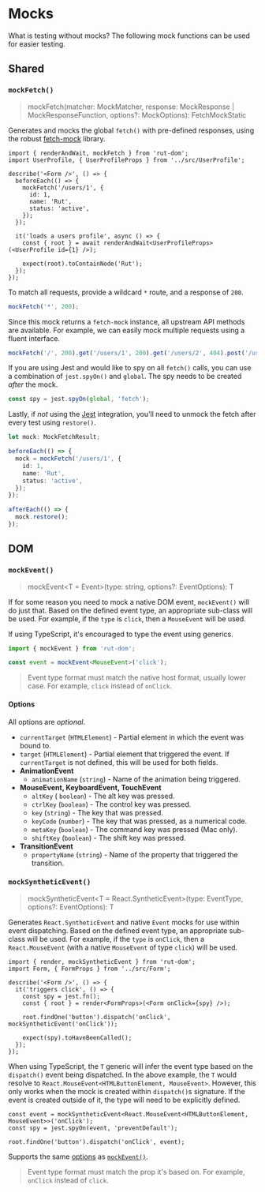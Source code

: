 # Mocks

What is testing without mocks? The following mock functions can be used for easier testing.

## Shared

### `mockFetch()`

> mockFetch(matcher: MockMatcher, response: MockResponse | MockResponseFunction, options?:
> MockOptions): FetchMockStatic

Generates and mocks the global `fetch()` with pre-defined responses, using the robust
[fetch-mock](http://www.wheresrhys.co.uk/fetch-mock/) library.

```tsx
import { renderAndWait, mockFetch } from 'rut-dom';
import UserProfile, { UserProfileProps } from '../src/UserProfile';

describe('<Form />', () => {
  beforeEach(() => {
    mockFetch('/users/1', {
      id: 1,
      name: 'Rut',
      status: 'active',
    });
  });

  it('loads a users profile', async () => {
    const { root } = await renderAndWait<UserProfileProps>(<UserProfile id={1} />);

    expect(root).toContainNode('Rut');
  });
});
```

To match all requests, provide a wildcard `*` route, and a response of `200`.

```ts
mockFetch('*', 200);
```

Since this mock returns a `fetch-mock` instance, all upstream API methods are available. For
example, we can easily mock multiple requests using a fluent interface.

```ts
mockFetch('/', 200).get('/users/1', 200).get('/users/2', 404).post('/users', 200);
```

If you are using Jest and would like to spy on all `fetch()` calls, you can use a combination of
`jest.spyOn()` and `global`. The spy needs to be created _after_ the mock.

```ts
const spy = jest.spyOn(global, 'fetch');
```

Lastly, if _not_ using the [Jest](./setup.md#jest) integration, you'll need to unmock the fetch
after every test using `restore()`.

```ts
let mock: MockFetchResult;

beforeEach(() => {
  mock = mockFetch('/users/1', {
    id: 1,
    name: 'Rut',
    status: 'active',
  });
});

afterEach(() => {
  mock.restore();
});
```

## DOM

### `mockEvent()`

> mockEvent\<T = Event>(type: string, options?: EventOptions): T

If for some reason you need to mock a native DOM event, `mockEvent()` will do just that. Based on
the defined event type, an appropriate sub-class will be used. For example, if the `type` is
`click`, then a `MouseEvent` will be used.

If using TypeScript, it's encouraged to type the event using generics.

```ts
import { mockEvent } from 'rut-dom';

const event = mockEvent<MouseEvent>('click');
```

> Event type format must match the native host format, usually lower case. For example, `click`
> instead of `onClick`.

#### Options

All options are _optional_.

- `currentTarget` (`HTMLElement`) - Partial element in which the event was bound to.
- `target` (`HTMLElement`) - Partial element that triggered the event. If `currentTarget` is not
  defined, this will be used for both fields.
- **AnimationEvent**
  - `animationName` (`string`) - Name of the animation being triggered.
- **MouseEvent, KeyboardEvent, TouchEvent**
  - `altKey` ( `boolean`) - The alt key was pressed.
  - `ctrlKey` (`boolean`) - The control key was pressed.
  - `key` (`string`) - The key that was pressed.
  - `keyCode` (`number`) - The key that was pressed, as a numerical code.
  - `metaKey` (`boolean`) - The command key was pressed (Mac only).
  - `shiftKey` (`boolean`) - The shift key was pressed.
- **TransitionEvent**
  - `propertyName` (`string`) - Name of the property that triggered the transition.

### `mockSyntheticEvent()`

> mockSyntheticEvent\<T = React.SyntheticEvent>(type: EventType, options?: EventOptions): T

Generates `React.SyntheticEvent` and native `Event` mocks for use within event dispatching. Based on
the defined event type, an appropriate sub-class will be used. For example, if the `type` is
`onClick`, then a `React.MouseEvent` (with a native `MouseEvent` of type `click`) will be used.

```tsx
import { render, mockSyntheticEvent } from 'rut-dom';
import Form, { FormProps } from '../src/Form';

describe('<Form />', () => {
  it('triggers click', () => {
    const spy = jest.fn();
    const { root } = render<FormProps>(<Form onClick={spy} />);

    root.findOne('button').dispatch('onClick', mockSyntheticEvent('onClick'));

    expect(spy).toHaveBeenCalled();
  });
});
```

When using TypeScript, the `T` generic will infer the event type based on the `dispatch()` event
being dispatched. In the above example, the `T` would resolve to
`React.MouseEvent<HTMLButtonElement, MouseEvent>`. However, this only works when the mock is created
within `dispatch()`s signature. If the event is created outside of it, the type will need to be
explicitly defined.

```tsx
const event = mockSyntheticEvent<React.MouseEvent<HTMLButtonElement, MouseEvent>>('onClick');
const spy = jest.spyOn(event, 'preventDefault');

root.findOne('button').dispatch('onClick', event);
```

Supports the same [options](#options) as [`mockEvent()`](#mockevent).

> Event type format must match the prop it's based on. For example, `onClick` instead of `click`.

